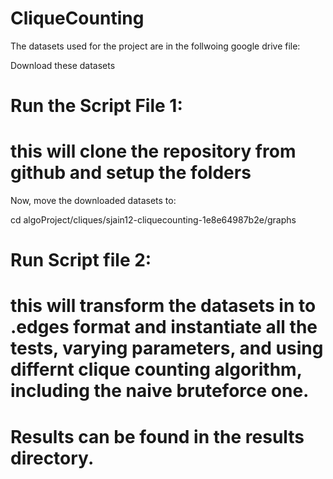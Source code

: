 # CliqueCounting

The datasets used for the project are in the follwoing google drive file:
  
  
Download these datasets


# Run the Script File 1:
# this will clone the repository from github and setup the folders

Now, move the downloaded datasets to:

cd algoProject/cliques/sjain12-cliquecounting-1e8e64987b2e/graphs

# Run Script file 2:
# this will transform the datasets in to .edges format and instantiate all the tests, varying parameters, and using differnt clique counting algorithm, including the naive bruteforce one.

# Results can be found in the results directory.


